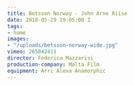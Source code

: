 ```yaml
---
title: Betsson Norway - John Arne Riise
date: 2018-05-29 19:05:00 Z
tags:
- home
images:
- "/uploads/betsson-norway-wide.jpg"
vimeo: 265042411
director: Federico Mazzarisi
production-company: Malta Film
equipment: Arri Alexa Anamorphic
---
```


